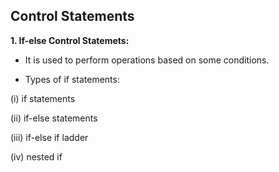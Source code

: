 ## Control Statements

**1. If-else Control Statemets:**

* It is used to perform operations based on some conditions.

* Types of if statements:

(i)  if statements

(ii) if-else statements

(iii) if-else if ladder

(iv)  nested if